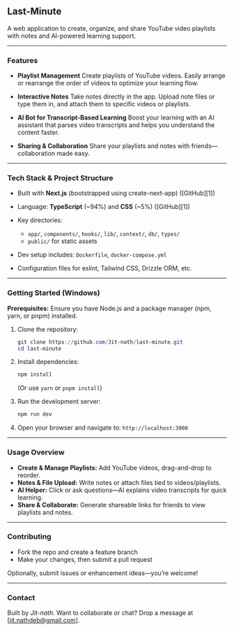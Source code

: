 ## Last-Minute

A web application to create, organize, and share YouTube video playlists with notes and AI-powered learning support.

---

### Features

* **Playlist Management**
  Create playlists of YouTube videos. Easily arrange or rearrange the order of videos to optimize your learning flow.

* **Interactive Notes**
  Take notes directly in the app. Upload note files or type them in, and attach them to specific videos or playlists.

* **AI Bot for Transcript-Based Learning**
  Boost your learning with an AI assistant that parses video transcripts and helps you understand the content faster.

* **Sharing & Collaboration**
  Share your playlists and notes with friends—collaboration made easy.

---

### Tech Stack & Project Structure

* Built with **Next.js** (bootstrapped using create-next-app) ([GitHub][1])
* Language: **TypeScript** (\~94%) and **CSS** (\~5%) ([GitHub][1])
* Key directories:

  * `app/`, `components/`, `hooks/`, `lib/`, `context/`, `db/`, `types/`
  * `public/` for static assets
* Dev setup includes: `Dockerfile`, `docker-compose.yml`
* Configuration files for eslint, Tailwind CSS, Drizzle ORM, etc.

---

### Getting Started (Windows)

**Prerequisites:**
Ensure you have Node.js and a package manager (npm, yarn, or pnpm) installed.

1. Clone the repository:

   ```powershell
   git clone https://github.com/Jit-nath/last-minute.git
   cd last-minute
   ```
2. Install dependencies:

   ```powershell
   npm install
   ```

   (Or use `yarn` or `pnpm install`)
3. Run the development server:

   ```powershell
   npm run dev
   ```
4. Open your browser and navigate to:
   `http://localhost:3000`

---

### Usage Overview

* **Create & Manage Playlists:** Add YouTube videos, drag-and-drop to reorder.
* **Notes & File Upload:** Write notes or attach files tied to videos/playlists.
* **AI Helper:** Click or ask questions—AI explains video transcripts for quick learning.
* **Share & Collaborate:** Generate shareable links for friends to view playlists and notes.

---

### Contributing

* Fork the repo and create a feature branch
* Make your changes, then submit a pull request

Optionally, submit issues or enhancement ideas—you’re welcome!

---

### Contact

Built by *Jit-nath*. Want to collaborate or chat? Drop a message at \[jit.nathdeb@gmail.com].


